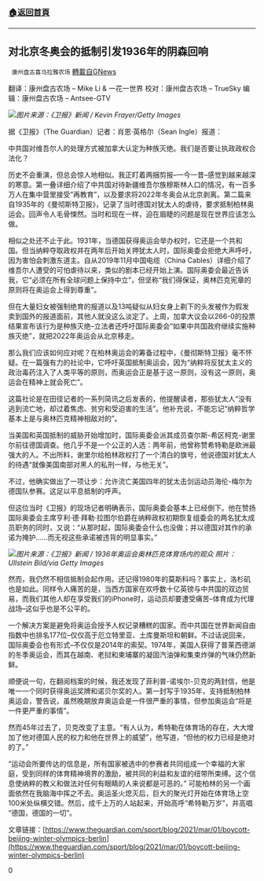 ###  [:house:返回首頁](https://github.com/ourhimalayas/txt)
---

## 对北京冬奥会的抵制引发1936年的阴森回响
` 康州盘古喜马拉雅农场` [轉載自GNews](https://gnews.org/zh-hans/947374/)

翻译：康州盘古农场 – Mike Li & 一花一世界
校对：康州盘古农场 – TrueSky
编辑：康州盘古农场 – Antsee-GTV

![]()![](https://gnews.org/wp-content/uploads/2021/03/Screen-Shot-2021-03-04-at-22.15.57.png)*图片来源：《卫报》新闻 / Kevin Frayer/Getty Images*

据《卫报》（The Guardian）记者：肖恩·英格尔（Sean Ingle）报道：

中共国对维吾尔人的处理方式被加拿大认定为种族灭绝。我们是否要让执政政权合法化？

历史不会重演，但总会惊人地相似。我正盯着两捆剪报–一今一昔–感觉到越来越深的寒意。第一叠详细介绍了中共国对待新疆维吾尔族穆斯林人口的情况，有一百多万人在集中营里接受”再教育”，以及要求将2022年冬奥会从北京剥离。第二篇来自1935年的《曼彻斯特卫报》，记录了当时德国对犹太人的虐待，要求抵制柏林奥运会。回声令人毛骨悚然。当时和现在一样，迫在眉睫的问题是现在世界应该怎么做。

相似之处还不止于此。1931年，当德国获得奥运会举办权时，它还是一个共和国。但当纳粹夺取政权并在两年后开始关押犹太人时，国际奥委会拒绝大声呼吁，因为害怕会刺激东道主。自从2019年11月中国电缆（China Cables）详细介绍了维吾尔人遭受的可怕虐待以来，类似的剧本已经开始上演。国际奥委会最近告诉我，它“必须在所有全球问题上保持中立”，但坚称“我们得保证，奥林匹克宪章的原则将在奥运会上得到尊重”。

但在大量妇女被强制绝育的报道以及13吨疑似从妇女身上剃下的头发被作为假发卖到国外的报道面前，其他人就没这么淡定了。上周，加拿大议会以266-0的投票结果宣布该行为是种族灭绝–立法者还呼吁国际奥委会“如果中共国政府继续实施种族灭绝”，就把2022年奥运会从北京移走。

那么我们应该如何应对呢？在柏林奥运会的筹备过程中，《曼彻斯特卫报》毫不怀疑。在一篇强有力的社论中，它呼吁英国抵制奥运会，因为“纳粹将反犹太主义的政治毒药注入了人类平等的原则，而奥运会正是基于这一原则，没有这一原则，奥运会在精神上就会死亡”。

这篇社论是在田径记者的一系列简讯之后发表的，他提醒读者，那些犹太人“没有逃到流亡地，却过着焦虑、贫穷和受迫害的生活”。他补充说，不能忘记“纳粹哲学基本上是与奥林匹克精神相敌对的”。

当美国和英国抵制的威胁开始增加时，国际奥委会派其成员查尔斯-希区柯克-谢里尔前往德国调查。他几乎不是一个公正的人选：两年前，他曾称赞希特勒是欧洲最强大的人。不出所料，谢里尔给柏林政权打了一个清白的旗号，他说德国对犹太人的待遇“就像美国南部对黑人的私刑一样，与他无关”。

不过，他确实做出了一项让步：允许流亡美国四年的犹太击剑运动员海伦-梅尔为德国队参赛。这足以平息抵制的呼声。

但这位当时《卫报》的现场记者明确表示，国际奥委会基本上已经倒下。他在赞扬国际奥委会主席亨利·德·拜勒·拉图尔伯爵在纳粹政权初期恢复组委会的两名犹太成员职务的同时，又说：“从那时起，国际奥委会什么也没做；并以德国对其作的承诺为掩护……而无视这些承诺被违背的明显事实。”

![]()![](https://gnews.org/wp-content/uploads/2021/03/Screen-Shot-2021-03-04-at-22.19.03.png)*图片来源：《卫报》新闻 / 1936年奥运会奥林匹克体育场内的观众 照片：Ullstein Bild/via Getty Images*

然而，我仍然不相信抵制会起作用。还记得1980年的莫斯科吗？事实上，洛杉矶也是如此。同样令人痛苦的是，当西方国家在欢呼数十亿英镑与中共国的双边贸易，而我们其他人却在享受我们的iPhone时，运动员却要遭受痛苦–体育成为代理战场–这似乎也是不公平的。

一个解决方案是避免将奥运会授予人权记录糟糕的国家。而中共国在世界新闻自由指数中也排名177位–仅仅高于厄立特里亚、土库曼斯坦和朝鲜。不过话说回来，国际奥委会也有形式–不仅仅是2014年的索契。1974年，美国人获得了普莱西德湖的冬季奥运会，而其在越南、老挝和柬埔寨的凝固汽油弹和集束炸弹的气味仍然新鲜。

顺便说一句，在翻阅档案的时候，我还发现了菲利普-诺埃尔-贝克的两封信，他是唯一一个同时获得奥运奖牌和诺贝尔奖的人。第一封写于1935年，支持抵制柏林奥运会，警告说，虽然晚期放弃奥运会是一件很严重的事情，但参加奥运会“将是一件更严重的事情”。

然而45年过去了，贝克改变了主意。“有人认为，希特勒在体育场的存在，大大增加了他对德国人民的权力和他在世界上的威望”，他写道，“但他的权力已经是绝对的了。”

“运动会所要传达的信息是，所有国家被选中的参赛者共同组成一个幸福的大家庭，受到同样的体育精神境界的激励，被共同的利益和友谊的纽带所束缚。这个信息使纳粹的教义和做法对任何有眼睛的人来说都是可恶的。” 可能柏林的另一个画面依然在我脑海中挥之不去。奥运圣火熄灭后，巨大的聚光灯开始在体育场上空100米处纵横交错。然后，成千上万的人站起来，开始高呼“希特勒万岁”，并高唱 “德国，德国的一切”。

文章链接：[https://www.theguardian.com/sport/blog/2021/mar/01/boycott-beijing-winter-olympics-berlin](https://www.theguardian.com/sport/blog/2021/mar/01/boycott-beijing-winter-olympics-berlin)

0
